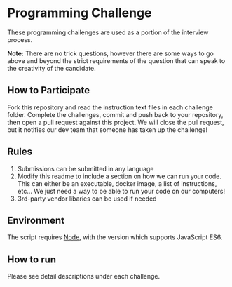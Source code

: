 # Programming Challenge

These programming challenges are used as a portion of the interview process.

**Note:** There are no trick questions, however there are some ways to go above and beyond the strict requirements of the question that can speak to the creativity of the candidate.

## How to Participate

Fork this repository and read the instruction text files in each challenge folder. Complete the challenges, commit and push back to your repository, then open a pull request against this project. We will close the pull request, but it notifies our dev team that someone has taken up the challenge!

## Rules

1. Submissions can be submitted in any language
2. Modify this readme to include a section 
on how we can run your code.  This can either be an executable, docker image, a list of instructions, etc... We just need a way to be able to run your code on our computers!
3. 3rd-party vendor libaries can be used if needed


## Environment
The script requires [Node](https://nodejs.org/en/),
with the version which supports JavaScript ES6.

## How to run
Please see detail descriptions under each challenge.